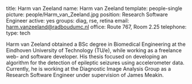 title: Harm van Zeeland
name: Harm van Zeeland
template: people-single
picture: people/Harm_van_Zeeland.jpg
position: Research Software Engineer
active: yes
groups: diag, rse, retina
email: harm.vanzeeland@radboudumc.nl
office: Route 767, Room 2.25
telephone:
type: tech

Harm van Zeeland obtained a BSc degree in Biomedical Engineering at the Eindhoven University of Technology (TU/e), while working as a freelance web- and software developer. His thesis focused on developing an algorithm for the detection of epileptic seizures using accelerometer data. Currently, he is working at the Diagnostic Image Analysis Group as a Research Software Engineer under supervision of James Meakin.
